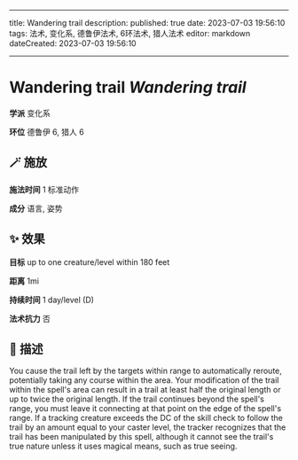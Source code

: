 
---
title: Wandering trail
description: 
published: true
date: 2023-07-03 19:56:10
tags: 法术, 变化系, 德鲁伊法术, 6环法术, 猎人法术
editor: markdown
dateCreated: 2023-07-03 19:56:10

---

# **Wandering trail** *Wandering trail*

**学派** 变化系 

**环位** 德鲁伊 6, 猎人 6

## 🪄 施放

**施法时间** 1 标准动作

**成分** 语言, 姿势

## ✨ 效果 

**目标** up to one creature/level within 180 feet 

**距离** 1mi  

**持续时间** 1 day/level (D) 

**法术抗力** 否

## 📖 描述

You cause the trail left by the targets within range to automatically reroute, potentially taking any course within the area. Your modification of the trail within the spell's area can result in a trail at least half the original length or up to twice the original length. If the trail continues beyond the spell's range, you must leave it connecting at that point on the edge of the spell's range. If a tracking creature exceeds the DC of the skill check to follow the trail by an amount equal to your caster level, the tracker recognizes that the trail has been manipulated by this spell, although it cannot see the trail's true nature unless it uses magical means, such as true seeing.
    